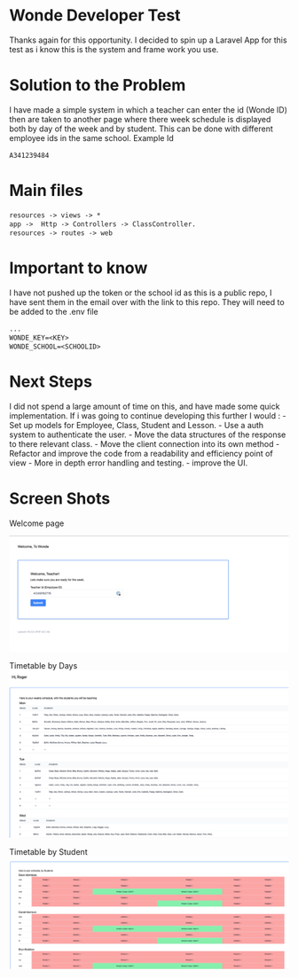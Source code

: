 # Wonde Developer Test

Thanks again for this opportunity. I decided to spin up a Laravel App for this test as i know this is the system and frame work you use. 

# Solution to the Problem 

I have made a simple system in which a teacher can enter the id (Wonde ID) then are taken to another page where there week schedule is displayed both by day of the week and by student. This can be done with different employee ids in the same school.  Example Id 
```
A341239484
```

# Main  files 
```
resources -> views -> *
app ->  Http -> Controllers -> ClassController.
resources -> routes -> web
```

# Important to know
I have not pushed up the token or the school id as this is a public repo, I have sent them in the email over with the link to this repo. They will need to be added to the .env file
```
...
WONDE_KEY=<KEY> 
WONDE_SCHOOL=<SCHOOLID>   
```
# Next Steps 
I did not spend a large amount of time on this, and have made some quick implementation. If i was going to continue developing this further I would :
    - Set up models for Employee, Class, Student and Lesson.
    - Use a auth system to authenticate the user.
    - Move the data structures of the response to there relevant class. 
    - Move the client connection into its own method 
    - Refactor and improve the code from a readability and efficiency point of view
    - More in depth error handling and testing.
    - improve the UI.

# Screen Shots
Welcome page 

![Welcome](https://raw.githubusercontent.com/dan-ling93/wonde-developer-test/master/wonde-test/public/images/Screenshot%202023-03-08%20at%2013.44.09.png "Welcome")

Timetable by Days
![days](https://github.com/dan-ling93/wonde-developer-test/blob/master/wonde-test/public/images/Screenshot%202023-03-08%20at%2013.44.23.png "days")

Timetable by Student
![students](https://github.com/dan-ling93/wonde-developer-test/blob/master/wonde-test/public/images/Screenshot%202023-03-08%20at%2013.44.31.png "Students")